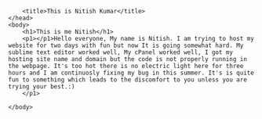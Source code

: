 
<html>
	<head>
	 
		<title>This is Nitish Kumar</title>
	</head>
	<body>
	    <h1>This is me Nitish</h1>
	    <p1></p1>Hello everyone, My name is Nitish. I am trying to host my website for two days with fun but now It is going somewhat hard. My sublime text editor worked well, My cPanel worked well, I got my hosting site name and domain but the code is not properly running in the webpage. It's too hot there is no electric light here for three hours and I am continuosly fixing my bug in this summer. It's is quite fun to something which leads to the discomfort to you unless you are trying your best.:)
	    </p1>
		
	</body>
</html>
